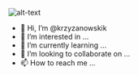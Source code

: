 ![alt-text](https://github.com/tusharnankani/tusharnankani/blob/master/Assets/Handshake.gif)

- 👋 Hi, I’m @krzyzanowskik
- 👀 I’m interested in ...
- 🌱 I’m currently learning ...
- 💞️ I’m looking to collaborate on ...
- 📫 How to reach me ...

<!---
krzyzanowskik/krzyzanowskik is a ✨ special ✨ repository because its `README.md` (this file) appears on your GitHub profile.
You can click the Preview link to take a look at your changes.
--->
